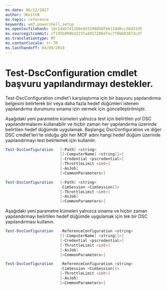 ```yaml
---
ms.date: 06/12/2017
author: JKeithB
ms.topic: reference
keywords: wmf,powershell,setup
ms.openlocfilehash: 18c1dab7412b8e9d31960507b612dd6cc56d31d5
ms.sourcegitcommit: cf195b090b3223fa4917206dfec7f0b603873cdf
ms.translationtype: MT
ms.contentlocale: tr-TR
ms.lasthandoff: 04/09/2018
---
```

# <a name="test-dscconfiguration-cmdlet-supports-reference-configurations"></a>Test-DscConfiguration cmdlet başvuru yapılandırmayı destekler.

Test-DscConfiguration cmdlet'i karşılaştırma için bir başvuru yapılandırma belgesini belirterek bir veya daha fazla hedef düğümleri istenen yapılandırma durumunu sınama izin vermek için güncelleştirilmiştir.

Aşağıdaki yeni parametre kümeleri yalnızca test için belirtilen yol DSC yapılandırmalarını kullanabilir ve hiçbir zaman her yapılandırma üzerinde belirtilen hedef düğümde uygulamak. Başlangıç DscConfiguration ve diğer DSC cmdlet'leri'te olduğu gibi her MOF adını hangi hedef düğüm üzerinde yapılandırmayı test belirlemek için kullanılır.

```powershell
Test-DscConfiguration   [-Path] <string>
                        [[-ComputerName] <string[]>]
                        [-Credential <pscredential>]
                        [-ThrottleLimit <int>]
                        [-AsJob]
                        [<CommonParameters>]

Test-DscConfiguration   [-Path] <string>
                        -CimSession <CimSession[]>
                        [-ThrottleLimit <int>]
                        [-AsJob]
                        [<CommonParameters>]
```

Aşağıdaki yeni parametre kümeleri yalnızca sınama ve hiçbir zaman yapılandırmayı belirtilen hedef düğümde uygulamak için tek bir DSC yapılandırması kullanın.

```powershell
Test-DscConfiguration   -ReferenceConfiguration <string>
                        [[-ComputerName] <string[]>]
                        [-Credential <pscredential>]
                        [-ThrottleLimit <int>]
                        [-AsJob]
                        [<CommonParameters>]

Test-DscConfiguration   -ReferenceConfiguration <string>
                        -CimSession <CimSession[]>
                        [-ThrottleLimit <int>]
                        [-AsJob]
                        [<CommonParameters>]
```